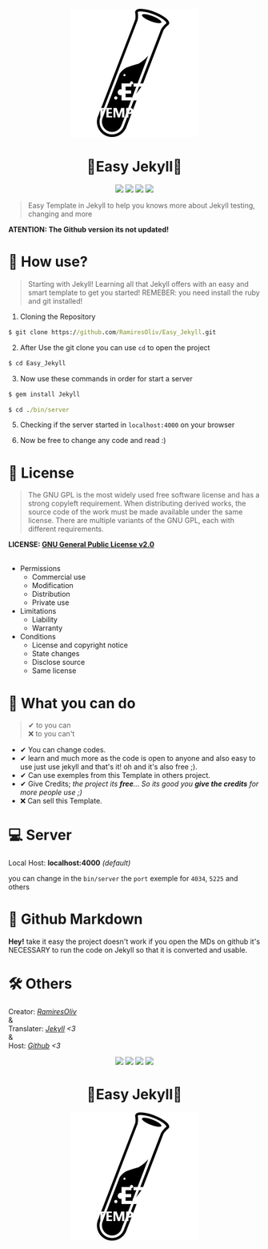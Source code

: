 <p align="center"><img src="base/public/Assets/Images/Icons/Website_favicon.png"></p>

<h1 align="center"> 💎Easy Jekyll💎 </h1>

<p align="center"><img src="https://circleci.com/gh/RamiresOliv/Easy_Jekyll/tree/Website.svg?style=svg"> <img src="https://img.shields.io/github/license/RamiresOliv/Easy_Jekyll"> <img src="https://img.shields.io/gem/v/jekyll"> <img src="https://img.shields.io/github/checks-status/RamiresOliv/Easy_Jekyll/Website"></p>

> Easy Template in Jekyll to help you knows more about Jekyll testing, changing and more

**ATENTION: The Github version its not updated!**

# 🗿 How use?

> Starting with Jekyll! Learning all that Jekyll offers with an easy and smart template to get you started!
> REMEBER: you need install the ruby and git installed!

1. Cloning the Repository

```cmd
$ git clone https://github.com/RamiresOliv/Easy_Jekyll.git
```

2. After Use the git clone you can use `cd` to open the project

```cmd
$ cd Easy_Jekyll
```

3. Now use these commands in order for start a server

```cmd
$ gem install Jekyll
```

```cmd
$ cd ./bin/server
```

5. Checking if the server started in `localhost:4000` on your browser

6. Now be free to change any code and read :)

# 📜 License

> The GNU GPL is the most widely used free software license and has a strong copyleft requirement. When distributing derived works, the source code of the work must be made available under the same license. There are multiple variants of the GNU GPL, each with different requirements.

**LICENSE: [GNU General Public License v2.0](LICENSE)**
<br><br>

- Permissions
  - Commercial use
  - Modification
  - Distribution
  - Private use
- Limitations
  - Liability
  - Warranty
- Conditions
  - License and copyright notice
  - State changes
  - Disclose source
  - Same license

# 🎯 What you can do

> ✔ to you can<br>❌ to you can't

- ✔ You can change codes.
- ✔ learn and much more as the code is open to anyone and also easy to use just use jekyll and that's it! oh and it's also free ;).
- ✔ Can use exemples from this Template in others project.
- ✔ Give Credits; _the project its **free**... So its good you **give the credits** for more people use ;)_
- ❌ Can sell this Template.

# 💻 Server

Local Host: **localhost:4000** _(default)_

you can change in the `bin/server` the `port` exemple for `4034`, `5225` and others

# 📣 Github Markdown

**Hey!** take it easy the project doesn't work if you open the MDs on github it's NECESSARY to run the code on Jekyll so that it is converted and usable.

# 🛠 Others

Creator: _[RamiresOliv](https://github.com/RamiresOliv)_
<br>&<br>
Translater: _[Jekyll](https://jekyllrb.com) <3_
<br>&<br>Host: _[Github](https://github.com) <3_

<p align="center"><img src="https://circleci.com/gh/RamiresOliv/Easy_Jekyll/tree/Website.svg?style=svg"> <img src="https://img.shields.io/github/license/RamiresOliv/Easy_Jekyll"> <img src="https://img.shields.io/gem/v/jekyll"> <img src="https://img.shields.io/github/checks-status/RamiresOliv/Easy_Jekyll/Website"></p>

<h1 align="center"> 💎Easy Jekyll💎 </h1>

<p align="center"><img src="base/public/Assets/Images/Icons/Website_favicon.png"></p>
